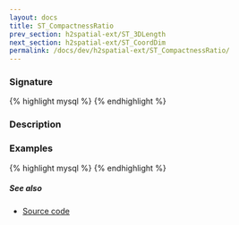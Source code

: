 ```yaml
---
layout: docs
title: ST_CompactnessRatio
prev_section: h2spatial-ext/ST_3DLength
next_section: h2spatial-ext/ST_CoordDim
permalink: /docs/dev/h2spatial-ext/ST_CompactnessRatio/
---
```

 
### Signature

{% highlight mysql %}
{% endhighlight %}

### Description


### Examples

{% highlight mysql %}
{% endhighlight %}

##### See also

* [Source code](https://github.com/irstv/H2GIS/blob/master/h2spatial-ext/src/main/java/org/h2gis/h2spatialext/function/spatial/properties/ST_CompactnessRatio.java)
